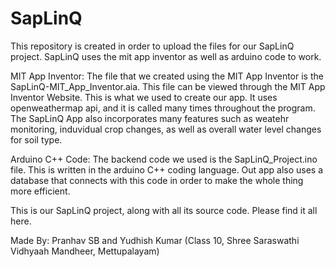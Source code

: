 # SapLinQ

This repository is created in order to upload the files for our SapLinQ project. SapLinQ uses the mit app inventor as well as arduino code to work.

MIT App Inventor:
The file that we created using the MIT App Inventor is the SapLinQ-MIT_App_Inventor.aia. This file can be viewed through the MIT App Inventor Website. This is what we used to create our app. It uses openweathermap api, and it is called many times throughout the program. 
The SapLinQ App also incorporates many features such as weatehr monitoring, induvidual crop changes, as well as overall water level changes for soil type.

Arduino C++ Code:
The backend code we used is the SapLinQ_Project.ino file. This is written in the arduino C++ coding language. Out app also uses a database that connects with this code in order to make the whole thing more efficient.

This is our SapLinQ project, along with all its source code. Please find it all here.

Made By: Pranhav SB and Yudhish Kumar (Class 10, Shree Saraswathi Vidhyaah Mandheer, Mettupalayam)
